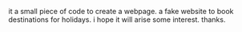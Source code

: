 it a small piece of code to create a webpage.
a fake website to book destinations for holidays. i hope it will arise some interest.
thanks.
